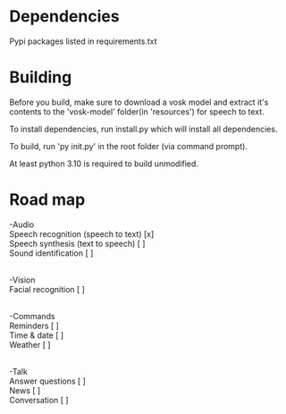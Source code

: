# Dependencies
Pypi packages listed in requirements.txt

# Building

Before you build, make sure to download a vosk model and extract it's contents to the 'vosk-model' folder(in 'resources') for speech to text.

To install dependencies, run install.py which will install all dependencies.

To build, run 'py init.py' in the root folder (via command prompt).

At least python 3.10 is required to build unmodified.

# Road map
-Audio <br>
Speech recognition (speech to text) [x]<br>
Speech synthesis (text to speech) [ ]<br>
Sound identification [ ]<br><br>

-Vision<br>
Facial recognition [ ]<br><br>

-Commands<br>
Reminders [ ]<br>
Time & date [ ]<br>
Weather [ ]<br><br>

-Talk<br>
Answer questions [ ]<br>
News [ ]<br>
Conversation [ ]<br>
